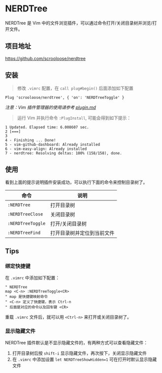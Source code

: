 # NERDTree

NERDTree 是 Vim 中的文件浏览插件，可以通过命令打开/关闭目录树并浏览/打开文件。

## 项目地址

https://github.com/scrooloose/nerdtree

## 安装

> 修改 `.vimrc` 配置，在 `call plug#begin()` 后面添加如下配置

```vim
Plug 'scrooloose/nerdtree', { 'on': 'NERDTreeToggle' }
```

_注意：Vim 插件管理器的使用请参考 [plugin.md](../plugin.md#插件管理)_

> 运行 Vim 并执行命令 `:PlugInstall`, 可能会得到如下提示：
>
```
1 Updated. Elapsed time: 6.008607 sec.
2 [===]
3
4 - Finishing ... Done!
5 - vim-github-dashboard: Already installed
6 - vim-easy-align: Already installed
7 - nerdtree: Resolving deltas: 100% (158/158), done.
```

## 使用

看到上面的提示说明插件安装成功，可以执行下面的命令来控制目录树了。

| 命令 | 说明 |
|---|---|
| `:NERDTree` | 打开目录树 |
| `:NERDTreeClose` | 关闭目录树 |
| `:NERDTreeToggle` | 打开/关闭目录树 |
| `:NERDTreeFind` | 打开目录树并定位到当前文件 |

## Tips

### 绑定快捷键

在 `.vimrc` 中添加如下配置：

```vim
" NERDTree
map <C-n> :NERDTreeToggle<CR>
" map 是快捷键映射命令
" <C-n> 定义了快捷键，表示 Ctrl-n
" 后面是对应的命令以及回车键 <CR>
```

重载 `.vimrc` 文件后，就可以用 `<Ctrl-n>` 来打开或关闭目录树了。

### 显示隐藏文件

NERDTree 插件默认是不显示隐藏文件的，有两种方式可以查看隐藏文件：

1. 打开目录树后按 `shift-i` 显示隐藏文件，再次按下，关闭显示隐藏文件
2. 在 `.vimrc` 中添加设置 `let NERDTreeShowHidden=1` 可在打开时默认显示隐藏文件
